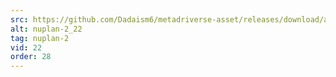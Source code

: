 ```yaml
---
src: https://github.com/Dadaism6/metadriverse-asset/releases/download/assetsv1.0.2/nuplan-2_22.mp4
alt: nuplan-2_22
tag: nuplan-2
vid: 22
order: 28
---
```

